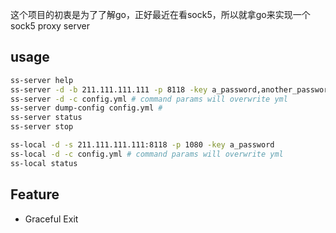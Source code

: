 这个项目的初衷是为了了解go，正好最近在看sock5，所以就拿go来实现一个sock5 proxy server

## usage

```bash
ss-server help
ss-server -d -b 211.111.111.111 -p 8118 -key a_password,another_password,test_password
ss-server -d -c config.yml # command params will overwrite yml
ss-server dump-config config.yml #
ss-server status
ss-server stop
```

```bash
ss-local -d -s 211.111.111.111:8118 -p 1080 -key a_password
ss-local -d -c config.yml # command params will overwrite yml
ss-local status
```

## Feature

- Graceful Exit
